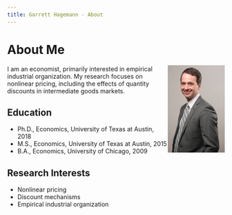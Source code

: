 ```yaml
---
title: Garrett Hagemann - About
---
```


# About Me

<img align="right" height="202" width="132" src="images/Hagemann_professional_photo_cropped_small.jpg">
I am an economist, primarily interested in empirical industrial organization. My research focuses on nonlinear pricing, including the effects of quantity discounts in intermediate goods markets.

## Education
* Ph.D., Economics, University of Texas at Austin, 2018
* M.S., Economics, University of Texas at Austin, 2015
* B.A., Economics, University of Chicago, 2009

## Research Interests
* Nonlinear pricing
* Discount mechanisms
* Empirical industrial organization

